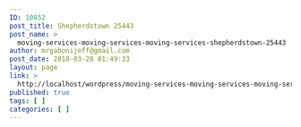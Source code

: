 ```yaml
---
ID: 10852
post_title: Shepherdstown 25443
post_name: >
  moving-services-moving-services-moving-services-shepherdstown-25443
author: mrgabonijeff@gmail.com
post_date: 2018-03-28 01:49:33
layout: page
link: >
  http://localhost/wordpress/moving-services-moving-services-moving-services-shepherdstown-25443/
published: true
tags: [ ]
categories: [ ]
---
```

